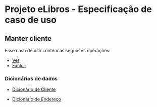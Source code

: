 # Projeto eLibros - Especificação de caso de uso

##  Manter cliente
Esse caso de uso contém as seguintes operações:

- [Ver](https://github.com/PI-InfoWeb-CNAT/2024-eLibros/blob/main/docs/casos_de_uso/admin/CRUD/ver.md)
- [Excluir](https://github.com/PI-InfoWeb-CNAT/2024-eLibros/blob/main/docs/casos_de_uso/admin/CRUD/excluir.md)

### Dicionários de dados

- [Dicionário de Cliente](https://github.com/PI-InfoWeb-CNAT/2024-eLibros/blob/main/docs/dicionario_de_dados/Elibros%20Dicion%C3%A1rio%20de%20Dados%20-%20Cliente.pdf)

- [Dicionário de Endereço](https://github.com/PI-InfoWeb-CNAT/2024-eLibros/blob/main/docs/dicionario_de_dados/Elibros%20Dicion%C3%A1rio%20de%20Dados%20-%20Endere%C3%A7o.pdf)
